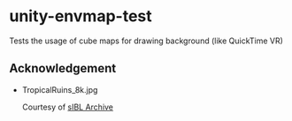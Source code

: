 unity-envmap-test
=================

Tests the usage of cube maps for drawing background (like QuickTime VR)

Acknowledgement
---------------

*   TropicalRuins_8k.jpg

    Courtesy of [sIBL Archive](http://www.smartibl.com/sibl/archive.html)
